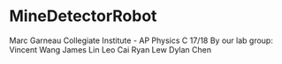 # MineDetectorRobot

Marc Garneau Collegiate Institute - AP Physics C 17/18
By our lab group:
Vincent Wang
James Lin
Leo Cai
Ryan Lew
Dylan Chen
